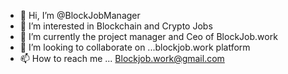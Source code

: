 - 👋 Hi, I’m @BlockJobManager
- 👀 I’m interested in Blockchain and Crypto Jobs
- 🌱 I’m currently the project manager and Ceo of BlockJob.work
- 💞️ I’m looking to collaborate on ...blockjob.work platform
- 📫 How to reach me ... Blockjob.work@gmail.com

<!---
BlockJobManager/BlockJobManager is a ✨ special ✨ repository because its `README.md` (this file) appears on your GitHub profile.
You can click the Preview link to take a look at your changes.
--->
